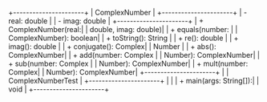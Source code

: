 +----------------------+
|    ComplexNumber     |
+----------------------+
| - real: double       |
| - imag: double       |
+----------------------+
| + ComplexNumber(real:|
|   double, imag: double)|
| + equals(number:      |
|   ComplexNumber): boolean|
| + toString(): String  |
| + re(): double        |
| + imag(): double      |
| + conjugate(): Complex|
|   Number              |
| + abs(): ComplexNumber|
| + add(number: Complex |
|   Number): ComplexNumber|
| + sub(number: Complex |
|   Number): ComplexNumber|
| + mult(number: Complex|
|   Number): ComplexNumber|
+----------------------+
|
|   ComplexNumberTest   |
+----------------------+
|                      |
| + main(args: String[]):|
|   void               |
+----------------------+

